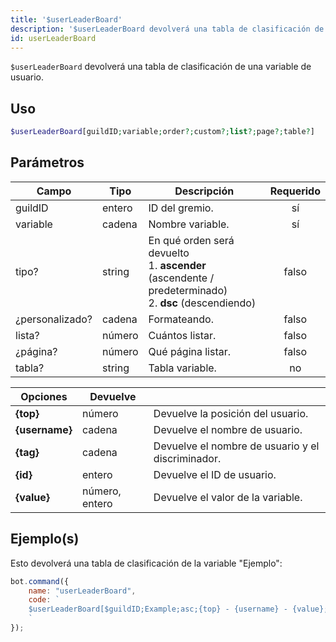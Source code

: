 ```yaml
---
title: '$userLeaderBoard'
description: '$userLeaderBoard devolverá una tabla de clasificación de una variable de usuario.'
id: userLeaderBoard
---
```


`$userLeaderBoard` devolverá una tabla de clasificación de una variable de usuario.

## Uso

```php
$userLeaderBoard[guildID;variable;order?;custom?;list?;page?;table?]
```

## Parámetros

| Campo           | Tipo   | Descripción                                                                                                                  | Requerido |
| --------------- | ------ | ---------------------------------------------------------------------------------------------------------------------------- |:---------:|
| guildID         | entero | ID del gremio.                                                                                                               |    sí     |
| variable        | cadena | Nombre variable.                                                                                                             |    sí     |
| tipo?           | string | En qué orden será devuelto <br /> 1. **ascender** (ascendente / predeterminado) <br /> 2. **dsc** (descendiendo) |   falso   |
| ¿personalizado? | cadena | Formateando.                                                                                                                 |   falso   |
| lista?          | número | Cuántos listar.                                                                                                              |   falso   |
| ¿página?        | número | Qué página listar.                                                                                                           |   falso   |
| tabla?          | string | Tabla variable.                                                                                                              |    no     |

| Opciones       | Devuelve       |                                                   |
| -------------- | -------------- | ------------------------------------------------- |
| **{top}**      | número         | Devuelve la posición del usuario.                 |
| **{username}** | cadena         | Devuelve el nombre de usuario.                    |
| **{tag}**      | cadena         | Devuelve el nombre de usuario y el discriminador. |
| **{id}**       | entero         | Devuelve el ID de usuario.                        |
| **{value}**    | número, entero | Devuelve el valor de la variable.                 |

## Ejemplo(s)

Esto devolverá una tabla de clasificación de la variable "Ejemplo":

```javascript
bot.command({
    name: "userLeaderBoard",
    code: `
    $userLeaderBoard[$guildID;Example;asc;{top} - {username} - {value};10;1;main]
    `
});
```
